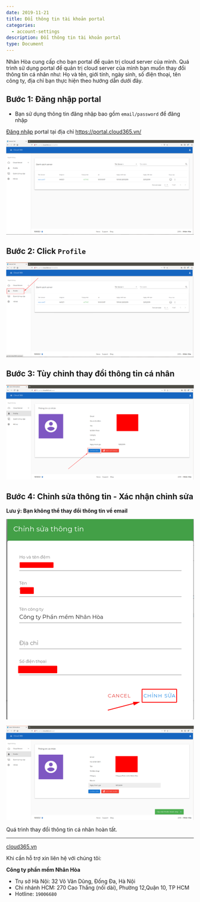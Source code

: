 ```yaml
---
date: 2019-11-21
title: Đổi thông tin tài khoản portal
categories:
  - account-settings
description: Đổi thông tin tài khoản portal
type: Document
---
```


Nhân Hòa cung cấp cho bạn portal để quản trị cloud server của mình. Quá trình sử dụng portal để quản trị cloud server của mình bạn muốn thay đổi thông tin cá nhân như: Họ và tên, giới tính, ngày sinh, số điện thoại, tên công ty, địa chỉ bạn thực hiện theo hướng dẫn dưới đây.

## Bước 1: Đăng nhập portal

+ Bạn sử dụng thông tin đăng nhập bao gồm `email/password` để đăng nhập

<a href="https://support.cloud365.vn/account-settings/dang-nhap-portal/" target="_blank">Đăng nhập</a> portal tại địa chỉ <a href="https://portal.cloud365.vn/" target="_blank">https://portal.cloud365.vn/</a>

![](/images/img-change-info-portal/screenshot.png)

## Bước 2: Click `Profile`

![](/images/img-change-info-portal/screenshot_1.png)

## Bước 3: Tùy chỉnh thay đổi thông tin cá nhân

![](/images/img-change-info-portal/screenshot_2.png)

## Bước 4: Chỉnh sửa thông tin - Xác nhận chỉnh sửa

**Lưu ý: Bạn không thể thay đổi thông tin về email**

![](/images/img-change-info-portal/screenshot_3.png)

![](/images/img-change-info-portal/screenshot_4.png)

Quá trình thay đổi thông tin cá nhân hoàn tất.

---
<a href="https://cloud365.vn/" target="_blank">cloud365.vn</a>

Khi cần hỗ trợ xin liên hệ với chúng tôi:

**Công ty phần mềm Nhân Hòa**
- Trụ sở Hà Nội: 32 Võ Văn Dũng, Đống Đa, Hà Nội
- Chi nhánh HCM: 270 Cao Thắng (nối dài), Phường 12,Quận 10, TP HCM
- Hotline: `19006680`